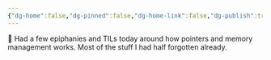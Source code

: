 ```yaml
---
{"dg-home":false,"dg-pinned":false,"dg-home-link":false,"dg-publish":true,"tags":["dgblip"],"disabled rules":["yaml-title","yaml-title-alias","file-name-heading"],"title":"philipp on mastodon @ 2024-04-09","created-date":"2024-04-09T18:17:27","id":112242632121871380,"updated-date":"2025-05-02T08:50:44","dg-path":"blips/112242632121871375.md","permalink":"/blips/112242632121871375/","dgPassFrontmatter":true}
---
```



🧠 Had a few epiphanies and TILs today around how pointers and memory management works. Most of the stuff I had half forgotten already.



